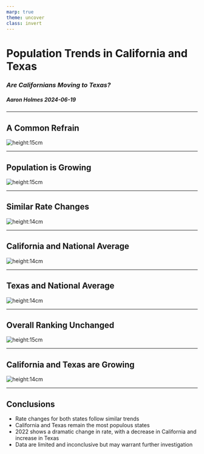 ```yaml
---
marp: true
theme: uncover
class: invert
---
```

# **Population Trends in California and Texas**
### _Are Californians Moving to Texas?_
##### Aaron Holmes 2024-06-19

---

## A Common Refrain

<!--
Often reported that Californians are leaving for Texas.
Commonly held belief, but is it true?
-->

![height:15cm](google-results.png)

---

## Population is Growing

<!--
Population is growing for both states.

'21 and '22
Small loss of ~99k for California between 
Gain of ~381k for Texas in the same time period.
-->

![height:15cm](charts/pop-ca-tx.svg)

---

## Similar Rate Changes

<!--
Year-over-year normalized growth rate changes follow similar trends
in most years except:

'13 - '14 & '16 - '17, California grew faster than Texas.

'20 - '21, higher growth rate for California & a loss for Texas.

'21 - '22, higher groth rate for Texas & a loss for California.
-->

![height:14cm](charts/zscore-ca-tx.svg)

---

## California and National Average

<!--
Comparing CA to the national avg:

Again in '13 - '14 & '16 - '17, higher rate increase in CA.

'20 - '21, CA maintains growth rate relative to mean of avg of all states, & mean of all states has has grown.

'21 - '22, CA and avg has lowered growth rate, but CA's rate decrease is smaller than avg's decrease.

-->

![height:14cm](charts/zscore-ca-avg.svg)

---

## Texas and National Average

<!--
Comparing TX to the national avg:

In '13 - '14 & '16 - '17, TX and avg increased, but TX increase is higher than mean of avg of all states.

'20 - '21, TX rate decrease, while avg rate of all states has increased.

'21 - '22, TX rate increase while avg of all states has decreased.

-

between all the graphs, we see similar trends in growth rates comparing TX and CA, and against the avg of all states. So perhaps there is no correlation between TX and CA directly, but we are seeing trends across all states.
-->

![height:14cm](charts/zscore-tx-avg.svg)

---

## Overall Ranking Unchanged

<!--
Quick comparison of overall population rankings between '13 and '22.

TX and CA ranks are unchanged regardless of
overall population trends we saw.
-->

![height:15cm](charts/pop-rank-changes.svg)

---

## California and Texas are Growing

<!--
Avg annual grow rate change between '13 and '22.

We do see that TX is growing more quickly on
avg than CA, however, both states are continuing to grow.
-->

![height:14cm](charts/avg-annual-change-rate.svg)

---

## Conclusions

* Rate changes for both states follow similar trends
* California and Texas remain the most populous states
* 2022 shows a dramatic change in rate, with a decrease in California and increase in Texas
* Data are limited and inconclusive but may warrant further investigation
